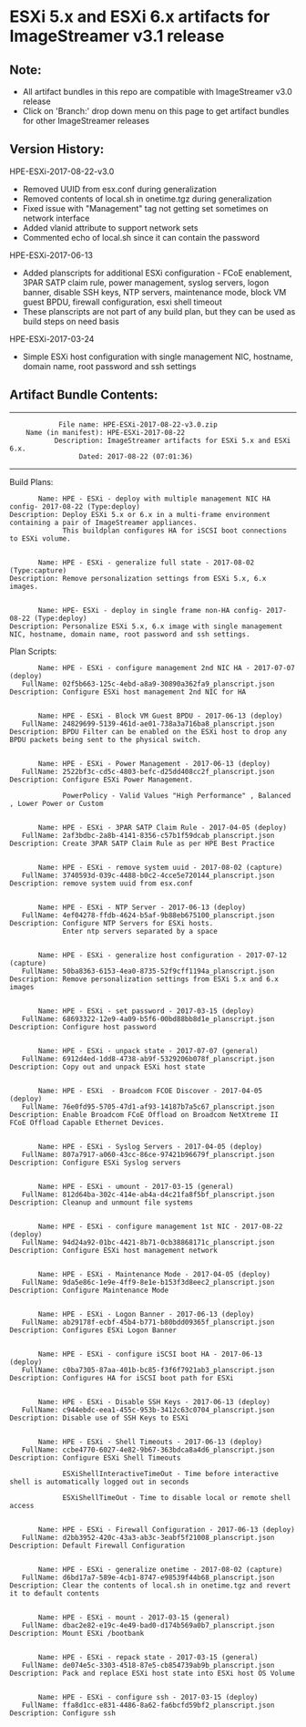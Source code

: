 # ESXi 5.x and ESXi 6.x artifacts for ImageStreamer v3.1 release
## Note:
- All artifact bundles in this repo are compatible with ImageStreamer v3.0 release
- Click on 'Branch:' drop down menu on this page to get artifact bundles for other ImageStreamer releases

## Version History:

HPE-ESXi-2017-08-22-v3.0
   - Removed UUID from esx.conf during generalization
   - Removed contents of local.sh in onetime.tgz during generalization
   - Fixed issue with "Management" tag not getting set sometimes on network interface
   - Added vlanid attribute to support network sets   
   - Commented echo of local.sh since it can contain the password
 
HPE-ESXi-2017-06-13
   - Added planscripts for additional ESXi configuration - FCoE enablement, 3PAR SATP claim rule, power management, syslog servers, logon banner, disable SSH keys, NTP servers, maintenance mode, block VM guest BPDU, firewall configuration, esxi shell timeout
   - These planscripts are not part of any build plan, but they can be used as build steps on need basis 

HPE-ESXi-2017-03-24
   - Simple ESXi host configuration with single management NIC, hostname, domain name, root password and ssh settings
   

## Artifact Bundle Contents:

--------------------------------------------------------------------------------

	            File name: HPE-ESXi-2017-08-22-v3.0.zip
		Name (in manifest): HPE-ESXi-2017-08-22
		       Description: ImageStreamer artifacts for ESXi 5.x and ESXi 6.x.
		             Dated: 2017-08-22 (07:01:36)

--------------------------------------------------------------------------------


Build Plans:

	       Name: HPE - ESXi - deploy with multiple management NIC HA config- 2017-08-22 (Type:deploy)
	Description: Deploy ESXi 5.x or 6.x in a multi-frame environment containing a pair of ImageStreamer appliances. 
	             This buildplan configures HA for iSCSI boot connections to ESXi volume. 


	       Name: HPE - ESXi - generalize full state - 2017-08-02 (Type:capture)
	Description: Remove personalization settings from ESXi 5.x, 6.x images.


	       Name: HPE- ESXi - deploy in single frame non-HA config- 2017-08-22 (Type:deploy)
	Description: Personalize ESXi 5.x, 6.x image with single management NIC, hostname, domain name, root password and ssh settings.


Plan Scripts:

	       Name: HPE - ESXi - configure management 2nd NIC HA - 2017-07-07 (deploy)
	   FullName: 02f5b663-125c-4ebd-a8a9-30890a362fa9_planscript.json
	Description: Configure ESXi host management 2nd NIC for HA


	       Name: HPE - ESXi - Block VM Guest BPDU - 2017-06-13 (deploy)
	   FullName: 24829699-5139-461d-ae01-738a3a716ba8_planscript.json
	Description: BPDU Filter can be enabled on the ESXi host to drop any BPDU packets being sent to the physical switch.


	       Name: HPE - ESXi - Power Management - 2017-06-13 (deploy)
	   FullName: 2522bf3c-cd5c-4803-befc-d25dd408cc2f_planscript.json
	Description: Configure ESXi Power Management.
	             
	             PowerPolicy - Valid Values "High Performance" , Balanced , Lower Power or Custom


	       Name: HPE - ESXi - 3PAR SATP Claim Rule - 2017-04-05 (deploy)
	   FullName: 2af3bdbc-2a8b-4141-8356-c57b1f59dcab_planscript.json
	Description: Create 3PAR SATP Claim Rule as per HPE Best Practice


	       Name: HPE - ESXi - remove system uuid - 2017-08-02 (capture)
	   FullName: 3740593d-039c-4488-b0c2-4cce5e720144_planscript.json
	Description: remove system uuid from esx.conf


	       Name: HPE - ESXi - NTP Server - 2017-06-13 (deploy)
	   FullName: 4ef04278-ffdb-4624-b5af-9b88eb675100_planscript.json
	Description: Configure NTP Servers for ESXi hosts.
	             Enter ntp servers separated by a space


	       Name: HPE - ESXi - generalize host configuration - 2017-07-12 (capture)
	   FullName: 50ba8363-6153-4ea0-8735-52f9cff1194a_planscript.json
	Description: Remove personalization settings from ESXi 5.x and 6.x images


	       Name: HPE - ESXi - set password - 2017-03-15 (deploy)
	   FullName: 68693322-12e9-4a09-b5f6-00bd88bb8d1e_planscript.json
	Description: Configure host password


	       Name: HPE - ESXi - unpack state - 2017-07-07 (general)
	   FullName: 6912d4ed-1dd8-4738-ab9f-5329206b078f_planscript.json
	Description: Copy out and unpack ESXi host state


	       Name: HPE - ESXi  - Broadcom FCOE Discover - 2017-04-05 (deploy)
	   FullName: 76e0fd95-5705-47d1-af93-14187b7a5c67_planscript.json
	Description: Enable Broadcom FCoE Offload on Broadcom NetXtreme II FCoE Offload Capable Ethernet Devices.


	       Name: HPE - ESXi - Syslog Servers - 2017-04-05 (deploy)
	   FullName: 807a7917-a060-43cc-86ce-97421b96679f_planscript.json
	Description: Configure ESXi Syslog servers


	       Name: HPE - ESXi - umount - 2017-03-15 (general)
	   FullName: 812d64ba-302c-414e-ab4a-d4c21fa8f5bf_planscript.json
	Description: Cleanup and unmount file systems


	       Name: HPE - ESXi - configure management 1st NIC - 2017-08-22 (deploy)
	   FullName: 94d24a92-01bc-4421-8b71-0cb38868171c_planscript.json
	Description: Configure ESXi host management network


	       Name: HPE - ESXi - Maintenance Mode - 2017-04-05 (deploy)
	   FullName: 9da5e86c-1e9e-4ff9-8e1e-b153f3d8eec2_planscript.json
	Description: Configure Maintenance Mode


	       Name: HPE - ESXi - Logon Banner - 2017-06-13 (deploy)
	   FullName: ab29178f-ecbf-45b4-b771-b80bdd09365f_planscript.json
	Description: Configures ESXi Logon Banner


	       Name: HPE - ESXi - configure iSCSI boot HA - 2017-06-13 (deploy)
	   FullName: c0ba7305-87aa-401b-bc85-f3f6f7921ab3_planscript.json
	Description: Configures HA for iSCSI boot path for ESXi


	       Name: HPE - ESXi - Disable SSH Keys - 2017-06-13 (deploy)
	   FullName: c944ebdc-eea1-455c-953b-3412c63c0704_planscript.json
	Description: Disable use of SSH Keys to ESXi


	       Name: HPE - ESXi - Shell Timeouts - 2017-06-13 (deploy)
	   FullName: ccbe4770-6027-4e82-9b67-363bdca8a4d6_planscript.json
	Description: Configure ESXi Shell Timeouts
	             
	             ESXiShellInteractiveTimeOut - Time before interactive shell is automatically logged out in seconds
	             
	             ESXiShellTimeOut - Time to disable local or remote shell access


	       Name: HPE - ESXi - Firewall Configuration - 2017-06-13 (deploy)
	   FullName: d2bb3952-420c-43a3-ab3c-3eabf5f21008_planscript.json
	Description: Default Firewall Configuration


	       Name: HPE - ESXi - generalize onetime - 2017-08-02 (capture)
	   FullName: d6bd17a7-589e-4cb1-8747-e98539f44b68_planscript.json
	Description: Clear the contents of local.sh in onetime.tgz and revert it to default contents


	       Name: HPE - ESXi - mount - 2017-03-15 (general)
	   FullName: dbac2e82-e19c-4e49-bad0-d174b569a0b7_planscript.json
	Description: Mount ESXi /bootbank


	       Name: HPE - ESXi - repack state - 2017-03-15 (general)
	   FullName: de074e5c-3303-4518-87e5-cb854739ab9b_planscript.json
	Description: Pack and replace ESXi host state into ESXi host OS Volume


	       Name: HPE - ESXi - configure ssh - 2017-03-15 (deploy)
	   FullName: ffa8d1cc-e831-4486-8a62-fa6bcfd59bf2_planscript.json
	Description: Configure ssh
